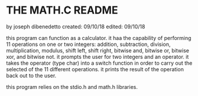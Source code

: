 # THE MATH.C README

by joseph dibenedetto
created: 09/10/18
edited: 09/10/18

this program can function as a calculator. it haa the capability of performing 11 operations on one or two integers: addition, subtraction, division, multiplication, modulus, shift left, shift right, bitwise and, bitwise or, bitwise xor, and bitwise not. it prompts the user for two integers and an operator. it takes the operator (type char) into a switch function in order to carry out the selected of the 11 different operations. it prints the result of the operation back out to the user. 

this program relies on the stdio.h and math.h libraries.
